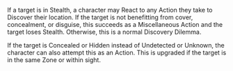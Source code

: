If a target is in Stealth, a character may React to any Action they take to Discover their location. If the target is not benefitting from cover, concealment, or disguise, this succeeds as a Miscellaneous Action and the target loses Stealth. Otherwise, this is a normal Discovery Dilemma.

If the target is Concealed or Hidden instead of Undetected or Unknown, the character can also attempt this as an Action. This is upgraded if the target is in the same Zone or within sight.